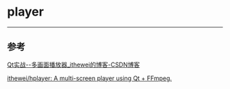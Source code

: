 # player

---



## 参考

[Qt实战--多画面播放器_ithewei的博客-CSDN博客](https://blog.csdn.net/gg_simida/category_9275796.html)

[ithewei/hplayer: A multi-screen player using Qt + FFmpeg.](https://github.com/ithewei/hplayer/tree/master)

